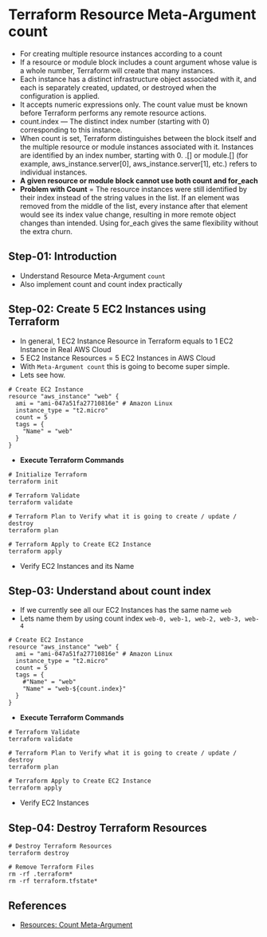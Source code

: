 # Terraform Resource Meta-Argument count
- For creating multiple resource instances according to a count 
- If a resource or module block includes a count argument whose value is a whole number, Terraform will create that many instances.
- Each instance has a distinct infrastructure object associated with it, and each is separately created, updated, or destroyed when the configuration is applied.
- It accepts numeric expressions only. The count value must be known before Terraform performs any remote resource actions. 
- count.index — The distinct index number (starting with 0) corresponding to this instance.
- When count is set, Terraform distinguishes between the block itself and the multiple resource or module instances associated with it. Instances are identified by an index number, starting with 0. <TYPE>.<NAME>[<INDEX>] or module.<NAME>[<INDEX>] (for example, aws_instance.server[0], aws_instance.server[1], etc.) refers to individual instances.
- **A given resource or module block cannot use both count and for_each**
- **Problem with Count** = The resource instances were still identified by their index instead of the string values in the list. If an element was removed from the middle of the list, every instance after that element would see its index value change, resulting in more remote object changes than intended. Using for_each gives the same flexibility without the extra churn.

## Step-01: Introduction
- Understand Resource Meta-Argument `count`
- Also implement count and count index practically 

## Step-02: Create 5 EC2 Instances using Terraform
- In general, 1 EC2 Instance Resource in Terraform equals to 1 EC2 Instance in Real AWS Cloud
- 5 EC2 Instance Resources = 5 EC2 Instances in AWS Cloud
- With `Meta-Argument count` this is going to become super simple. 
- Lets see how. 
```t
# Create EC2 Instance
resource "aws_instance" "web" {
  ami = "ami-047a51fa27710816e" # Amazon Linux
  instance_type = "t2.micro"
  count = 5
  tags = {
    "Name" = "web"
  }
}
```
- **Execute Terraform Commands**
```t
# Initialize Terraform
terraform init

# Terraform Validate
terraform validate

# Terraform Plan to Verify what it is going to create / update / destroy
terraform plan

# Terraform Apply to Create EC2 Instance
terraform apply 
```
- Verify EC2 Instances and its Name


## Step-03: Understand about count index
- If we currently see all our EC2 Instances has the same name `web`
- Lets name them by using count index `web-0, web-1, web-2, web-3, web-4`
```t
# Create EC2 Instance
resource "aws_instance" "web" {
  ami = "ami-047a51fa27710816e" # Amazon Linux
  instance_type = "t2.micro"
  count = 5
  tags = {
    #"Name" = "web"
    "Name" = "web-${count.index}"
  }
}
```
- **Execute Terraform Commands**
```t
# Terraform Validate
terraform validate

# Terraform Plan to Verify what it is going to create / update / destroy
terraform plan

# Terraform Apply to Create EC2 Instance
terraform apply 
```
- Verify EC2 Instances


## Step-04: Destroy Terraform Resources
```
# Destroy Terraform Resources
terraform destroy

# Remove Terraform Files
rm -rf .terraform*
rm -rf terraform.tfstate*
```

## References
- [Resources: Count Meta-Argument](https://www.terraform.io/docs/language/meta-arguments/count.html)
